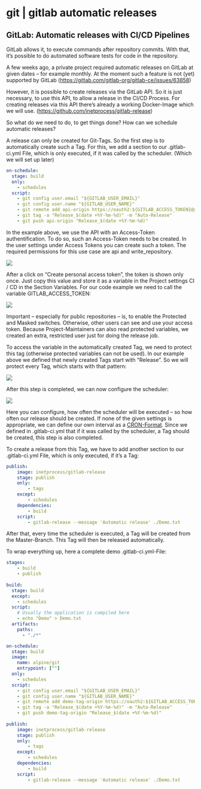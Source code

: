 # git | gitlab automatic releases

## GitLab: Automatic releases with CI/CD Pipelines

GitLab allows it, to execute commands after repository commits. With that, it’s possible to do automated software tests for code in the repository.

A few weeks ago, a private project required automatic releases on GitLab at given dates – for example monthly. At the moment such a feature is not (yet) supported by GitLab (https://gitlab.com/gitlab-org/gitlab-ce/issues/63858)

However, it is possible to create releases via the GitLab API. So it is just necessary, to use this API, to allow a release in the CI/CD Process. For creating releases via this API there’s already a working Docker-Image which we will use. (https://github.com/inetprocess/gitlab-release)

So what do we need to do, to get things done? How can we schedule automatic releases?

A release can only be created for Git-Tags. So the first step is to automatically create such a Tag. For this, we add a section to our .gitlab-ci.yml File, which is only executed, if it was called by the scheduler. (Which we will set up later)

```yaml
on-schedule:
  stage: build
  only:
    - schedules
  script:
    - git config user.email "${GITLAB_USER_EMAIL}"
    - git config user.name "${GITLAB_USER_NAME}"
    - git remote add api-origin https://oauth2:${GITLAB_ACCESS_TOKEN}@gitlab.com/${CI_PROJECT_PATH}
    - git tag -a "Release_$(date +%Y-%m-%d)" -m "Auto-Release"
    - git push api-origin "Release_$(date +%Y-%m-%d)"
```

In the example above, we use the API with an Access-Token authentification. To do so, such an Access-Token needs to be created. In the user settings under Access Tokens you can create such a token. The required permissions for this use case are api and write_repository.

![](https://www.philipp-doblhofer.at/wp-content/uploads/2019/11/create_gitlab_api_key-1024x588.jpg)

After a click on “Create personal access token”, the token is shown only once. Just copy this value and store it as a variable in the Project settings CI / CD in the Section Variables. For our code example we need to call the variable GITLAB_ACCESS_TOKEN:

![](https://www.philipp-doblhofer.at/wp-content/uploads/2019/11/gitlab-auth-token-variable-1024x539.jpg)

Important – especially for public repositories – is, to enable the Protected and Masked switches. Otherwise, other users can see and use your access token.
Because Project-Maintainers can also read protected variables, we created an extra, restricted user just for doing the release job.

To access the variable in the automatically created Tag, we need to protect this tag (otherwise protected variables can not be used). In our example above we defined that newly created Tags start with “Release”. So we will protect every Tag, which starts with that pattern:

![](https://www.philipp-doblhofer.at/wp-content/uploads/2019/11/gitlab_protect_tag-1024x423.jpg)

After this step is completed, we can now configure the scheduler:

![](https://www.philipp-doblhofer.at/wp-content/uploads/2019/11/gitlab_scheduler-1024x503.jpg)

Here you can configure, how often the scheduler will be executed – so how often our release should be created. If none of the given settings is appropriate, we can define our own interval as a [CRON-Format](https://en.wikipedia.org/wiki/Cron#Overview). Since we defined in .gitlab-ci.yml that if it was called by the scheduler, a Tag should be created, this step is also completed.

To create a release from this Tag, we have to add another section to our .gitlab-ci.yml File, which is only executed, if it’s a Tag:

```yaml
publish:
    image: inetprocess/gitlab-release
    stage: publish
    only:
        - tags
    except:
        - schedules
    dependencies: 
        - build
    script:
        - gitlab-release --message 'Automatic release' ./Demo.txt
```

After that, every time the scheduler is executed, a Tag will be created from the Master-Branch. This Tag will then be released automatically.

To wrap everything up, here a complete demo .gitlab-ci.yml-File:

```yaml
stages:
    - build
    - publish
    
build:
  stage: build
  except:
    - schedules
  script:
    # Usually the application is compiled here
    - echo "Demo" > Demo.txt
  artifacts:
    paths:
      - "./*"

on-schedule:
  stage: build
  image: 
    name: alpine/git
    entrypoint: [""]
  only:
    - schedules
  script:
    - git config user.email "${GITLAB_USER_EMAIL}"
    - git config user.name "${GITLAB_USER_NAME}"
    - git remote add demo-tag-origin https://oauth2:${GITLAB_ACCESS_TOKEN}@gitlab.com/${CI_PROJECT_PATH}
    - git tag -a "Release_$(date +%Y-%m-%d)" -m "Auto-Release"
    - git push demo-tag-origin "Release_$(date +%Y-%m-%d)"
    
publish:
    image: inetprocess/gitlab-release
    stage: publish
    only:
        - tags
    except:
        - schedules
    dependencies: 
        - build
    script:
        - gitlab-release --message 'Automatic release' ./Demo.txt
```